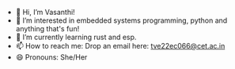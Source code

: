- 👋 Hi, I’m Vasanthi!
- 👀 I’m interested in embedded systems programming, python and anything that's fun!
- 🌱 I’m currently learning rust and esp.
- 📫 How to reach me: Drop an email here: tve22ec066@cet.ac.in
- 😄 Pronouns: She/Her

<!---
VB-123/Vasanthi is a ✨ special ✨ repository because its `README.md` (this file) appears on your GitHub profile.
You can click the Preview link to take a look at your changes.
--->
